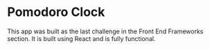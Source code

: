 # Pomodoro Clock

This app was built as the last challenge in the Front End Frameworks section.  It is built using React and is fully functional.
